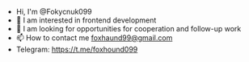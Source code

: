 - Hi, I'm @Fokycnuk099
- 👀 I am interested in frontend development
- 💞️ I am looking for opportunities for cooperation and follow-up work
- 📫 How to contact me foxhaund99@gmail.com
- Telegram: https://t.me/foxhound099
<!---
Fokycnuk099/Fokycnuk099 is a "special" repository because its `README.md ` (this file) will appear in your GitHub profile.
You can click on the preview link to familiarize yourself with your changes.
---

